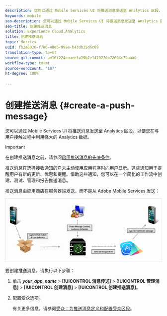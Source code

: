 ```yaml
---
description: 您可以通过 Mobile Services UI 将推送消息发送至 Analytics 区段，以便您在与用户接触过程中利用强大的 Analytics 数据。
keywords: mobile
seo-description: 您可以通过 Mobile Services UI 将推送消息发送至 Analytics 区段，以便您在与用户接触过程中利用强大的 Analytics 数据。
seo-title: 创建推送消息
solution: Experience Cloud,Analytics
title: 创建推送消息
topic: Metrics
uuid: fb2a6026-f7e6-40e6-999e-b43db35d6c69
translation-type: tm+mt
source-git-commit: ae16f224eeaeefa29b2e1479270a72694c79aaa0
workflow-type: tm+mt
source-wordcount: '187'
ht-degree: 100%

---
```



# 创建推送消息 {#create-a-push-message}

您可以通过 Mobile Services UI 将推送消息发送至 Analytics 区段，以便您在与用户接触过程中利用强大的 Analytics 数据。

>[!IMPORTANT]
>
>在创建推送消息之前，请参阅[启用推送消息的先决条件](/help/using/c-manage-app-settings/c-mob-confg-app/configure-push-messaging/prerequisites-push-messaging.md)。

推送消息在选择接收通知的户未主动使用应用程序时向用户显示。这些通知用于提醒用户有新的更新、优惠和提醒。借助这些通知，您可以在一个简化的工作流中创建、测试、管理和报告推送消息。

推送消息由应用商店在服务器端发送，而不是从 Adobe Mobile Services 发送：

![](assets/push_message_diagram.png)

要创建推送消息，请执行以下步骤：

1. 单击 ***your_app_name*** > **[!UICONTROL 消息传送]** > **[!UICONTROL 管理消息]** > **[!UICONTROL 创建消息]** > **[!UICONTROL 创建推送消息]**。
1. 配置受众选项。

   有关更多信息，请参阅[受众：为推送消息定义和配置受众区段](/help/using/in-app-messaging/t-create-push-message/c-audience-push-message.md)。
